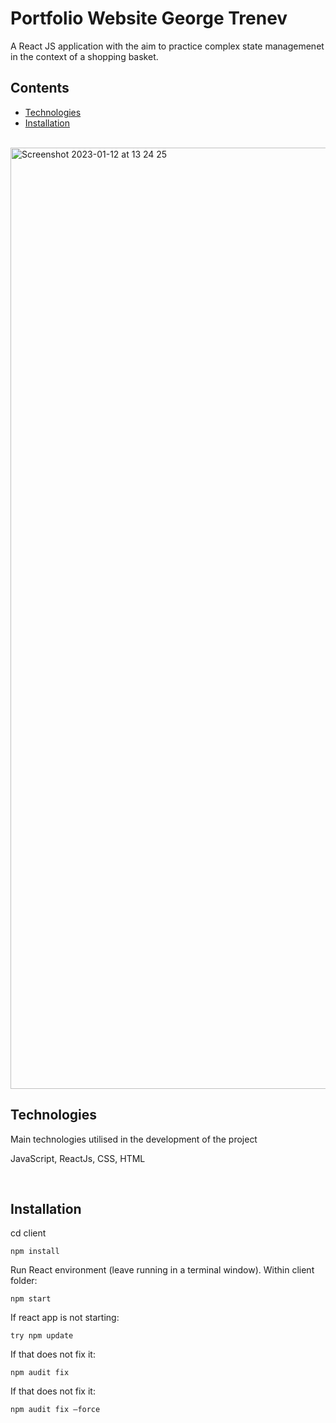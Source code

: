 # Portfolio Website George Trenev

A React JS application with the aim to practice complex state managemenet in the context of a shopping basket.


## Contents 

* [Technologies](#technologies)
* [Installation](#installation)

<br>
<img width="1506" alt="Screenshot 2023-01-12 at 13 24 25" src="https://user-images.githubusercontent.com/65739239/214433621-4f16df95-bbdc-41ec-bc86-c4f14bb42afb.png">


## Technologies

Main technologies utilised in the development of the project

JavaScript, ReactJs, CSS, HTML

<br>

## Installation

cd client

```
npm install
```

Run React environment (leave running in a terminal window). Within client folder:

```
npm start
```

If react app is not starting:

```
try npm update
```

If that does not fix it:

```
npm audit fix

```

If that does not fix it:

```
npm audit fix —force
```
